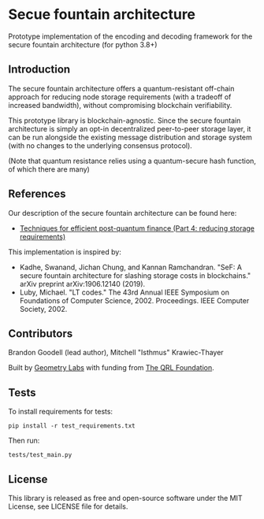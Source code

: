 # Secue fountain architecture

Prototype implementation of the encoding and decoding framework for the secure fountain architecture (for python 3.8+)


## Introduction
The secure fountain architecture offers a quantum-resistant off-chain approach for reducing node storage requirements (with a tradeoff of increased bandwidth), without compromising blockchain verifiability.

This prototype library is blockchain-agnostic. Since the secure fountain architecture is simply an opt-in decentralized peer-to-peer storage layer,  it can be run alongside the existing message distribution and storage system (with no changes to the underlying consensus protocol).

(Note that quantum resistance relies using a quantum-secure hash function, of which there are many)

## References
Our description of the secure fountain architecture can be found here:
+ [Techniques for efficient post-quantum finance (Part 4: reducing storage requirements)](https://www.theqrl.org/blog/techniques-for-efficient-post-quantum-finance-part-4-reducing-storage-requirements/)

This implementation is inspired by:
+ Kadhe, Swanand, Jichan Chung, and Kannan Ramchandran. "SeF: A secure fountain architecture for slashing storage costs in blockchains." arXiv preprint arXiv:1906.12140 (2019).
+ Luby, Michael. "LT codes." The 43rd Annual IEEE Symposium on Foundations of Computer Science, 2002. Proceedings. IEEE Computer Society, 2002.

## Contributors

Brandon Goodell (lead author), Mitchell "Isthmus" Krawiec-Thayer

Built by [Geometry Labs](https://www.geometrylabs.io) with funding from [The QRL Foundation](https://qrl.foundation/).

## Tests

To install requirements for tests:

```pip install -r test_requirements.txt```

Then run:

```tests/test_main.py```

## License

This library is released as free and open-source software under the MIT License, see LICENSE file for details.

